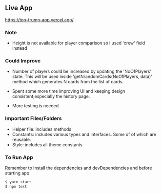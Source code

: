 ## Live App
https://top-trump-app.vercel.app/

### Note
 - Height is not available for player comparison so i used 'crew' field instead
 
### Could Improve 

- Number of players could be increased by updating the 'NoOfPlayers' state. This will be used inside 'getNrandomCards(NoOfPlayers, data)' method which generates N cards from the list of cards.

- Spent some more time improving UI and keeping design consistent;especially the history page.

- More testing is needed

### Important Files/Folders
- Helper file: includes methods
- Constants: includes various types and interfaces. Some of of which are reusable.
- Style: includes all theme constants

### To Run App

Remember to Install the dependencies and devDependencies and before starting app

```sh
$ yarn start
$ npm test
```


